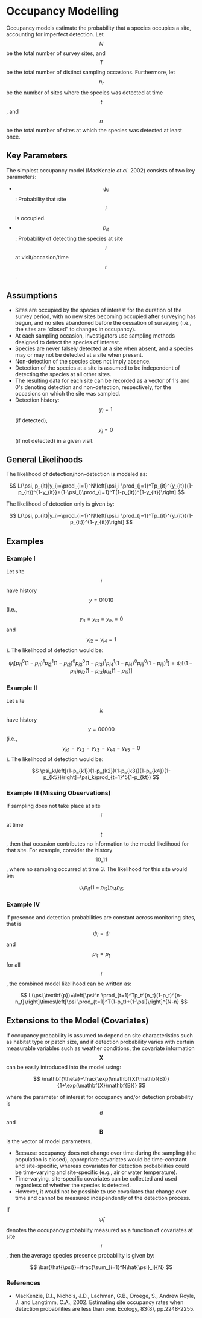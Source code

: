 # Occupancy Modelling

Occupancy models estimate the probability that a species occupies a site, accounting for imperfect detection. Let $$N$$ be the total number of survey sites, and $$T$$ be the total number of distinct sampling occasions. Furthermore, let $$n_t$$ be the number of sites where the species was detected at time $$t$$, and $$n$$ be the total number of sites at which the species was detected at least once.

## Key Parameters

The simplest occupancy model (MacKenzie _et al_. 2002) consists of two key parameters:

- $$\psi_i$$: Probability that site $$i$$ is occupied.
- $$p_{it}$$: Probability of detecting the species at site $$i$$ at visit/occasion/time $$t$$.

## Assumptions

- Sites are occupied by the species of interest for the duration of the survey period, with no new sites becoming occupied after surveying has begun, and no sites abandoned before the cessation of surveying (i.e., the sites are “closed” to changes in occupancy).
- At each sampling occasion, investigators use sampling methods designed to detect the species of interest.
- Species are never falsely detected at a site when absent, and a species may or may not be detected at a site when present.
- Non-detection of the species does not imply absence.
- Detection of the species at a site is assumed to be independent of detecting the species at all other sites.
- The resulting data for each site can be recorded as a vector of 1's and 0's denoting detection and non-detection, respectively, for the occasions on which the site was sampled.
- Detection history: $$y_i=1$$ (if detected), $$y_i=0$$ (if not detected) in a given visit.

## General Likelihoods

The likelihood of detection/non-detection is modeled as:

$$
L(\psi, p_{it}|y_i)=\prod_{i=1}^N\left[\psi_i \prod_{j=1}^Tp_{it}^{y_{it}}(1-p_{it})^{1-y_{it}}+(1-\psi_i)\prod_{j=1}^T(1-p_{it})^{1-y_{it}}\right]
$$

The likelihood of detection only is given by:

$$
L(\psi, p_{it}|y_i)=\prod_{i=1}^N\left[\psi_i \prod_{j=1}^Tp_{it}^{y_{it}}(1-p_{it})^{1-y_{it}}\right]
$$

## Examples

### Example I

Let site $$i$$ have history $$y=01010$$ (i.e., $$y_{i1}=y_{i3}=y_{i5}=0$$ and $$y_{i2}=y_{i4}=1$$). The likelihood of detection would be:

$$
\psi_i\left[p_{i1}^0(1-p_{i1})^1p_{i2}^1(1-p_{i2})^0p_{i3}^0(1-p_{i3})^1p_{i4}^1(1-p_{i4})^0p_{i5}^0(1-p_{i5})^1\right]=\psi_i\left[(1-p_{i1})p_{i2}(1-p_{i3})p_{i4}(1-p_{i5})\right]
$$

### Example II

Let site $$k$$ have history $$y=00000$$ (i.e., $$y_{k1}=y_{k2}=y_{k3}=y_{k4}=y_{k5}=0$$). The likelihood of detection would be:

$$
\psi_k\left[(1-p_{k1})(1-p_{k2})(1-p_{k3})(1-p_{k4})(1-p_{k5})\right]=\psi_k\prod_{t=1}^5(1-p_{kt})
$$

### Example III (Missing Observations)

If sampling does not take place at site $$i$$ at time $$t$$, then that occasion contributes no information to the model likelihood for that site. For example, consider the history $$10\_11$$, where no sampling occurred at time 3. The likelihood for this site would be:

$$
\psi_i p_{i1}(1-p_{i2})p_{i4}p_{i5}
$$

### Example IV

If presence and detection probabilities are constant across monitoring sites, that is $$\psi_i=\psi$$ and $$p_{it}=p_t$$ for all $$i$$, the combined model likelihood can be written as:

$$
L(\psi,\textbf{p})=\left[\psi^n \prod_{t=1}^Tp_t^{n_t}(1-p_t)^{n-n_t}\right]\times\left[\psi \prod_{t=1}^T(1-p_t)+(1-\psi)\right]^{N-n}
$$

## Extensions to the Model (Covariates)

If occupancy probability is assumed to depend on site characteristics such as habitat type or patch size, and if detection probability varies with certain measurable variables such as weather conditions, the covariate information $$\mathbf{X}$$ can be easily introduced into the model using:

$$
\mathbf{\theta}=\frac{\exp(\mathbf{X}\mathbf{B})}{1+\exp(\mathbf{X}\mathbf{B})}
$$

where the parameter of interest for occupancy and/or detection probability is $$\theta$$ and $$\mathbf{B}$$ is the vector of model parameters.

- Because occupancy does not change over time during the sampling (the population is closed), appropriate covariates would be time-constant and site-specific, whereas covariates for detection probabilities could be time-varying and site-specific (e.g., air or water temperature).
- Time-varying, site-specific covariates can be collected and used regardless of whether the species is detected.
- However, it would not be possible to use covariates that change over time and cannot be measured independently of the detection process.

If $$\hat{\psi}_i$$ denotes the occupancy probability measured as a function of covariates at site $$i$$, then the average species presence probability is given by:

$$
\bar{\hat{\psi}}=\frac{\sum_{i=1}^N\hat{\psi}_i}{N}
$$

### References
- MacKenzie, D.I., Nichols, J.D., Lachman, G.B., Droege, S., Andrew Royle, J. and Langtimm, C.A., 2002. Estimating site occupancy rates when detection probabilities are less than one. Ecology, 83(8), pp.2248-2255.
